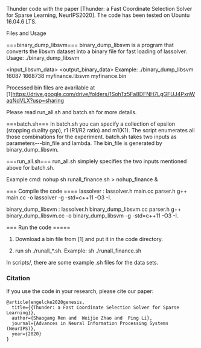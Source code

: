 Thunder code with the paper [Thunder: a Fast Coordinate Selection Solver for Sparse Learning, NeurIPS2020].
The code has been tested on Ubuntu 16.04.6 LTS.


Files and Usage

===binary_dump_libsvm===
binary_dump_libsvm is a program that converts the libsvm dataset
into a binary file for fast loading of lassolver.
Usage: ./binary_dump_libsvm <n> <p> <input_libsvm_data> <output_binary_data>
Example: ./binary_dump_libsvm 16087 1668738 myfinance.libsvm myfinance.bin

Processed bin files are avarilable at
[1]https://drive.google.com/drive/folders/1SohTz5Fa8DFNH7LgGFUJ4PxnWaqNdVLX?usp=sharing

Please read run_all.sh and batch.sh for more details.

===batch.sh===
In batch.sh you can specify a collection of epsilon (stopping duality gap), r1 (R1/R2 ratio) and m1(K1).
The script enumerates all those combinations for the experiment.
batch.sh takes two inputs as parameters---bin_file and lambda.
The bin_file is generated by binary_dump_libsvm. 

===run_all.sh===
run_all.sh simplely specifies the two inputs mentioned above for batch.sh.

Example cmd:
 nohup sh  runall_finance.sh > nohup_finance &

=== Compile the code ====
lassolver : lassolver.h main.cc parser.h
	g++ main.cc -o lassolver -g -std=c++11 -O3 -I.

binary_dump_libsvm : lassolver.h binary_dump_libsvm.cc parser.h
	g++ binary_dump_libsvm.cc -o binary_dump_libsvm -g -std=c++11 -O3 -I.


=== Run the code =====
1. Download a bin file from [1] and put it in the code directory.

2. run  sh  ./runall_*.sh.  Example: sh ./runall_finance.sh

In scripts/, there are some example .sh files for the data sets.


### Citation
If you use the code in your research, please cite our  paper:
```
@article{engelcke2020genesis,
  title={{Thunder: a Fast Coordinate Selection Solver for Sparse Learning}},
  author={Shaogang Ren and  Weijie Zhao and  Ping Li},
  journal={Advances in Neural Information Processing Systems (NeurIPS)},
  year={2020}
}
```

